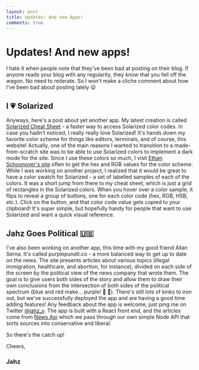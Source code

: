 ```yaml
---
layout: post
title: Updates! And new Apps!
comments: true
---
```


# Updates! And new apps!

I hate it when people note that they've been bad at posting on their blog. If anyone reads your blog with any regularity, they _know_ that you fell off the wagon. No need to reiterate. So I won't make a cliche comment about how I've been bad about posting lately 😛

## I 💗 Solarized

Anyways, here's a post about yet another app. My latest creation is called [Solarized Cheat Sheet](https://solarized-ref.glitch.me) - a faster way to access Solarized color codes. In case you hadn't noticed, I really really love Solarized! It's hands down my favorite color scheme for things like editors, terminals, and of course, this website! Actually, one of the main reasons I wanted to transition to a made-from-scratch site was to be able to use Solarized colors to implement a dark mode for the site. Since I use these colors so much, I visit [Ethan Schoonover's site](https://ethanschoonover.com/solarized/) often to get the hex and RGB values for the color scheme. While I was working on another project, I realized that it would be great to have a color swatch for Solarized - a set of labelled samples of each of the colors. It was a short jump from there to my cheat sheet, which is just a grid of rectangles in the Solarized colors. When you hover over a color sample, it flips to reveal a group of buttons, one for each color code (hex, RGB, HSB, etc.). Click on the button, and that color code value gets copied to your clipboard! It's super simple, but hopefully handy for people that want to use Solarized and want a quick visual reference.

## Jahz Goes Political 🇺🇸

I've also been working on another app, this time with my good friend Allan Serna. It's called purplepundit.co - a more balanced way to get up to date on the news. The site presents articles about various topics (illegal immigration, healthcare, and abortion, for instance), divided on each side of the screen by the political view of the news company that wrote them. The goal is to give users both sides of the story and allow them to draw their own conclusions from the intersection of both sides of the political spectrum (blue and red make... purple! 👾 💜). There's still lots of kinks to iron out, but we've successfully deployed the app and are having a good time adding features! Any feedback about the app is welcome, just ping me on Twitter [@jahz_v](https://twitter.com/jahz_v). The app is built with a React front end, and the articles come from [News Api](https://newsapi.org/) which we pass through our own simple Node API that sorts sources into conservative and liberal.

So there's the catch up!

Cheers,

### Jahz

